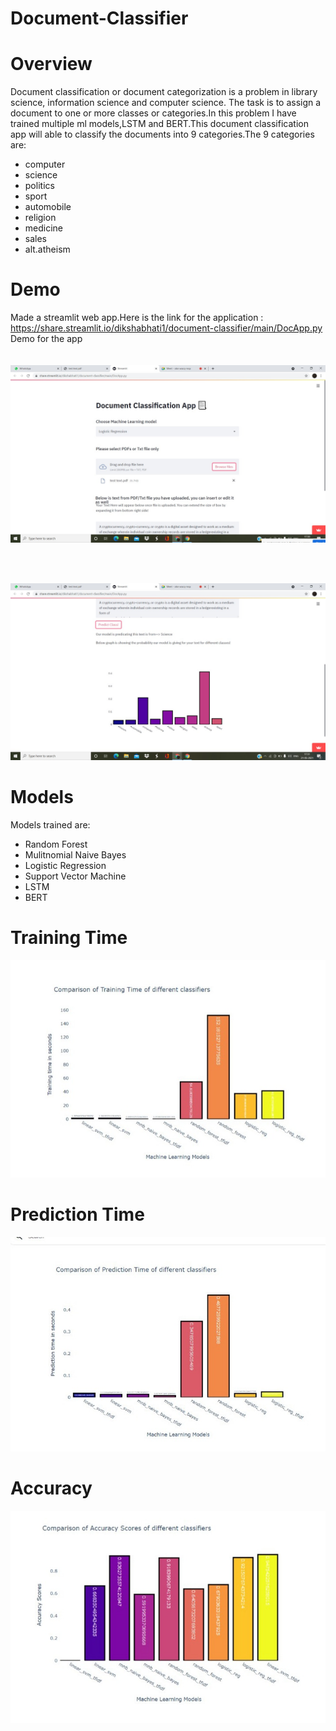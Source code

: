 # Document-Classifier

# Overview
Document classification or document categorization is a problem in library science, information science and computer science. The task is to assign a document to one or more classes or categories.In this problem I have trained multiple ml models,LSTM and BERT.This document classification app will able to classify the documents into 9 categories.The 9 categories are:
- computer
- science
- politics
- sport
- automobile
- religion
- medicine
- sales
- alt.atheism

# Demo
Made a streamlit web app.Here is the link for the application : https://share.streamlit.io/dikshabhati1/document-classifier/main/DocApp.py<br>
Demo for the app<br>
<br>
<br>
![](images/streamlit1.jpeg)

<br>
<br>

![](images/streamlit2.jpeg)

# Models
Models trained are:
- Random Forest
- Mulitnomial Naive Bayes
- Logistic Regression
- Support Vector Machine
- LSTM
- BERT

# Training Time

![](images/training-time.jpeg)

# Prediction Time

![](images/prediction-time.jpeg)

# Accuracy

![](images/accuracy.jpeg)
